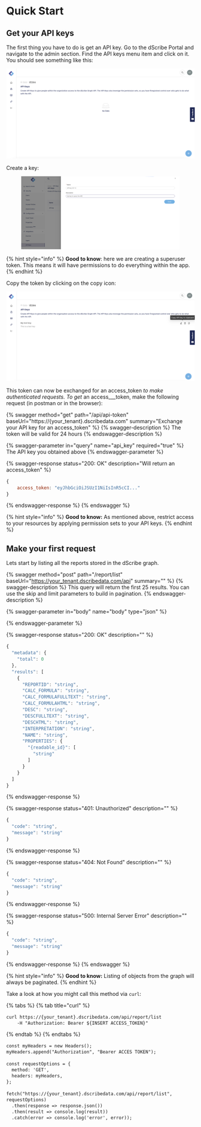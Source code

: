 # Quick Start

## Get your API keys

The first thing you have to do is get an API key. Go to the dScribe Portal and navigate to the admin section. Find the API keys menu item and click on it. You should see something like this:

![The dScribe API keys page](<.gitbook/assets/apikeys (1).png>)

Create a key:

<figure><img src=".gitbook/assets/Screenshot 2022-12-20 at 14.16.49.png" alt=""><figcaption></figcaption></figure>

{% hint style="info" %}
**Good to know**: here we are creating a superuser token. This means it will have permissions to do everything within the app.
{% endhint %}

Copy the token by clicking on the copy icon:

![](.gitbook/assets/copy.png)

This token can now be exchanged for an access\_token _to make authenticated requests. To get_ an access_\__token, make the following request (in postman or in the browser):&#x20;

{% swagger method="get" path="/api/api-token" baseUrl="https://{your_tenant}.dscribedata.com" summary="Exchange your API key for an access_token" %}
{% swagger-description %}
The token will be valid for 24 hours
{% endswagger-description %}

{% swagger-parameter in="query" name="api_key" required="true" %}
The API key you obtained above
{% endswagger-parameter %}

{% swagger-response status="200: OK" description="Will return an access_token" %}
```javascript
{
    access_token: "eyJhbGciOiJSUzI1NiIsInR5cCI..."
}
```
{% endswagger-response %}
{% endswagger %}

{% hint style="info" %}
**Good to know:** As mentioned above, restrict access to your resources by applying permission sets to your API keys.
{% endhint %}

## Make your first request

Lets start by listing all the reports stored in the dScribe graph.

{% swagger method="post" path="/report/list" baseUrl="https://your_tenant.dscribedata.com/api" summary="" %}
{% swagger-description %}
This query will return the first 25 results. You can use the skip and limit parameters to build in pagination.
{% endswagger-description %}

{% swagger-parameter in="body" name="body" type="json" %}

{% endswagger-parameter %}

{% swagger-response status="200: OK" description="" %}
```javascript
{
  "metadata": {
    "total": 0
  },
  "results": [
    {
      "REPORTID": "string",
      "CALC_FORMULA": "string",
      "CALC_FORMULAFULLTEXT": "string",
      "CALC_FORMULAHTML": "string",
      "DESC": "string",
      "DESCFULLTEXT": "string",
      "DESCHTML": "string",
      "INTERPRETATION": "string",
      "NAME": "string",
      "PROPERTIES": {
        "{readable_id}": [
          "string"
        ]
      }
    }
  ]
}
```
{% endswagger-response %}

{% swagger-response status="401: Unauthorized" description="" %}
```javascript
{
  "code": "string",
  "message": "string"
}
```
{% endswagger-response %}

{% swagger-response status="404: Not Found" description="" %}
```javascript
{
  "code": "string",
  "message": "string"
}
```
{% endswagger-response %}

{% swagger-response status="500: Internal Server Error" description="" %}
```javascript
{
  "code": "string",
  "message": "string"
}
```
{% endswagger-response %}
{% endswagger %}

{% hint style="info" %}
**Good to know:** Listing of objects from the graph will always be paginated.&#x20;
{% endhint %}

Take a look at how you might call this method via `curl`:

{% tabs %}
{% tab title="curl" %}
```
curl https://{your_tenant}.dscribedata.com/api/report/list
    -H "Authorization: Bearer ${INSERT ACCESS_TOKEN}" 
```
{% endtab %}
{% endtabs %}

```
const myHeaders = new Headers();
myHeaders.append("Authorization", "Bearer ACCES TOKEN");

const requestOptions = {
  method: 'GET',
  headers: myHeaders,
};

fetch("https://{your_tenant}.dscribedata.com/api/report/list", requestOptions)
  .then(response => response.json())
  .then(result => console.log(result))
  .catch(error => console.log('error', error));
```
